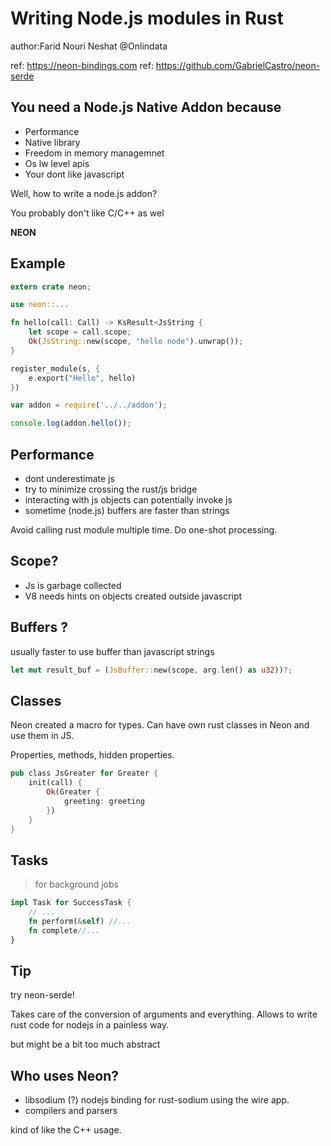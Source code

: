 # Writing Node.js modules in Rust

author:Farid Nouri Neshat
@Onlindata

ref: https://neon-bindings.com
ref: https://github.com/GabrielCastro/neon-serde

## You need a Node.js Native Addon because

- Performance
- Native library
- Freedom in memory managemnet
- Os lw level apis
- Your dont like javascript

Well, how to write a node.js addon?

You probably don't like C/C++ as wel

**NEON**

## Example

```rust
extern crate neon;

use neon::...

fn hello(call: Call) -> KsResult<JsString {
    let scope = call.scope;
    Ok(JsString::new(scope, "hello node").unwrap());
}

register_module(s, {
    e.export("Hello", hello)
})
```

```js
var addon = require('../../addon');

console.log(addon.hello());
```

## Performance

- dont underestimate js
- try to minimize crossing the rust/js bridge
- interacting with js objects can potentially invoke js
- sometime (node.js) buffers are faster than strings

Avoid calling rust module multiple time. Do one-shot processing.

## Scope?

- Js is garbage collected
- V8 needs hints on objects created outside javascript

## Buffers ?

usually faster to use buffer than javascript strings

```rust
let mut result_buf = (JsBuffer::new(scope, arg.len() as u32))?;
```
## Classes

Neon created a macro for types.
Can have own rust classes in Neon and use them in JS.

Properties, methods, hidden properties.

```rust
pub class JsGreater for Greater {
    init(call) {
        Ok(Greater {
            greeting: greeting
        })
    }
}
```

## Tasks

> for background jobs

```rust
impl Task for SuccessTask {
    // ...
    fn perform(&self) //...
    fn complete//...
}
```

## Tip

try neon-serde!

Takes care of the conversion of arguments and everything.
Allows to write rust code for nodejs in a painless way.

but might be a bit too much abstract


## Who uses Neon?

- libsodium (?) nodejs binding for rust-sodium using the wire app.
- compilers and parsers

kind of like the C++ usage.

